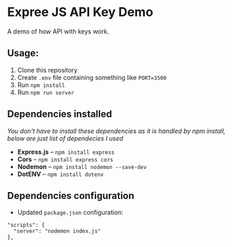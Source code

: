 # Expree JS API Key Demo

A demo of how API with keys work.

## Usage:
1. Clone this repository
2. Create `.env` file containing something like `PORT=3500`
3. Run `npm install`
4. Run `npm run server`

## Dependencies installed
*You don't have to install these dependencies as it is handled by npm install, below are just list of dependecies I used*

- **Express.js** – `npm install express`
- **Cors** – `npm install express cors`
- **Nodemon** – `npm install nodemon --save-dev`
- **DotENV** – `npm install dotenv`

## Dependencies configuration
- Updated `package.json` configuration:
```
"scripts": {
  "server": "nodemon index.js"
},
```